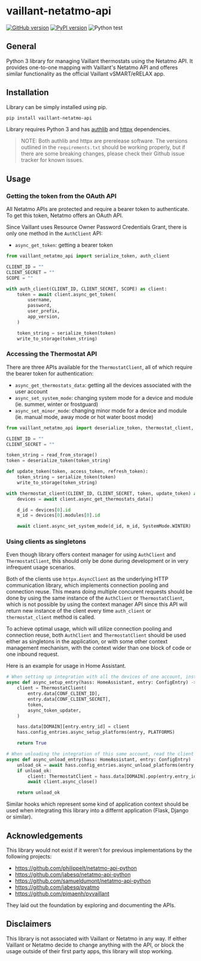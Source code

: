 # vaillant-netatmo-api

[![GitHub version](https://badge.fury.io/gh/MislavMandaric%2Fvaillant-netatmo-api.svg)](https://badge.fury.io/gh/MislavMandaric%2Fvaillant-netatmo-api)
[![PyPI version](https://badge.fury.io/py/vaillant-netatmo-api.svg)](https://badge.fury.io/py/vaillant-netatmo-api)
![Python test](https://github.com/MislavMandaric/vaillant-netatmo-api/actions/workflows/python-test.yml/badge.svg)


## General

Python 3 library for managing Vaillant thermostats using the Netatmo API. It provides one-to-one mapping with Vaillant's Netatmo API and offeres similar functionality as the official Vaillant vSMART/eRELAX app.

## Installation

Library can be simply installed using pip.

```bash
pip install vaillant-netatmo-api
```

Library requires Python 3 and has [authlib](https://github.com/lepture/authlib) and [httpx](https://github.com/encode/httpx) dependencies.

> NOTE: Both authlib and httpx are prerelease software. The versions outlined in the `requirements.txt` should be working properly, but if there are some breaking changes, please check their Github issue tracker for known issues.

## Usage

### Getting the token from the OAuth API

All Netatmo APIs are protected and require a bearer token to authenticate. To get this token, Netatmo offers an OAuth API.

Since Vaillant uses Resource Owner Password Credentials Grant, there is only one method in the `AuthClient` API:

* `async_get_token`: getting a bearer token

```python
from vaillant_netatmo_api import serialize_token, auth_client

CLIENT_ID = ""
CLIENT_SECRET = ""
SCOPE = ""

with auth_client(CLIENT_ID, CLIENT_SECRET, SCOPE) as client:
    token = await client.async_get_token(
        username,
        password,
        user_prefix,
        app_version,
    )

    token_string = serialize_token(token)
    write_to_storage(token_string)
```

### Accessing the Thermostat API

There are three APIs available for the `ThermostatClient`, all of which require the bearer token for authentication:

* `async_get_thermostats_data`: getting all the devices associated with the user account
* `async_set_system_mode`: changing system mode for a device and module (ie. summer, winter or frostguard)
* `async_set_minor_mode`: changing minor mode for a device and module (ie. manual mode, away mode or hot water boost mode)

```python
from vaillant_netatmo_api import deserialize_token, thermostat_client, SystemMode

CLIENT_ID = ""
CLIENT_SECRET = ""

token_string = read_from_storage()
token = deserialize_token(token_string)

def update_token(token, access_token, refresh_token):
    token_string = serialize_token(token)
    write_to_storage(token_string)

with thermostat_client(CLIENT_ID, CLIENT_SECRET, token, update_token) as client:
    devices = await client.async_get_thermostats_data()

    d_id = devices[0].id
    m_id = devices[0].modules[0].id

    await client.async_set_system_mode(d_id, m_id, SystemMode.WINTER)
```

### Using clients as singletons

Even though library offers context manager for using `AuthClient` and `ThermostatClient`, this should only be done during development or in very infrequent usage scenarios.

Both of the clients use `httpx.AsyncClient` as the underlying HTTP communication library, which implements connection pooling and connection reuse. This means doing multiple concurent requests should be done by using the same instance of the `AuthClient` or `ThermostatClient`, which is not possible by using the context manager API since this API will return new instance of the client every time `auth_client` or `thermostat_client` method is called.

To achieve optimal usage, which will utilize connection pooling and connection reuse, both `AuthClient` and `ThermostatClient` should be used either as singletons in the application, or with some other context management mechanism, with the context wider than one block of code or one inbound request.

Here is an example for usage in Home Assistant.

```python
# When setting up integration with all the devices of one account, instantiate and store the client in a configuration memory store
async def async_setup_entry(hass: HomeAssistant, entry: ConfigEntry) -> bool:
    client = ThermostatClient(
        entry.data[CONF_CLIENT_ID],
        entry.data[CONF_CLIENT_SECRET],
        token,
        async_token_updater,
    )

    hass.data[DOMAIN][entry.entry_id] = client
    hass.config_entries.async_setup_platforms(entry, PLATFORMS)

    return True

# When unloading the integration of this same account, read the client and close it manually
async def async_unload_entry(hass: HomeAssistant, entry: ConfigEntry) -> bool:
    unload_ok = await hass.config_entries.async_unload_platforms(entry, PLATFORMS)
    if unload_ok:
        client: ThermostatClient = hass.data[DOMAIN].pop(entry.entry_id)
        await client.async_close()

    return unload_ok
```

Similar hooks which represent some kind of application context should be used when integrating this library into a differnt application (Flask, Django or similar).

## Acknowledgements

This library would not exist if it weren't for previous implementations by the following projects:

* https://github.com/philippelt/netatmo-api-python
* https://github.com/jabesq/netatmo-api-python
* https://github.com/samueldumont/netatmo-api-python
* https://github.com/jabesq/pyatmo
* https://github.com/pjmaenh/pyvaillant

They laid out the foundation by exploring and documenting the APIs.

## Disclaimers

This library is not associated with Vaillant or Netatmo in any way. If either Vaillant or Netatmo decide to change anything with the API, or block the usage outside of their first party apps, this library will stop working.